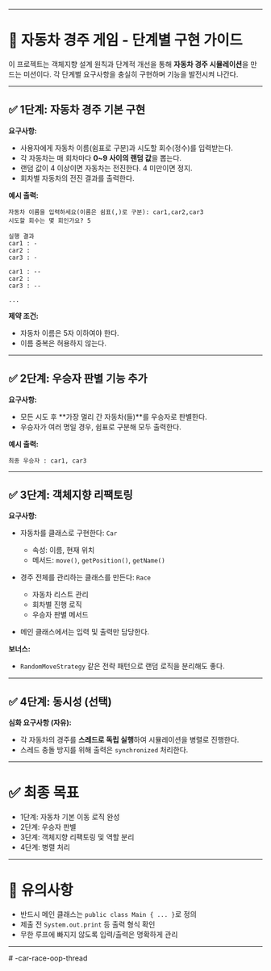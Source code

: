 
---

# 🚗 자동차 경주 게임 - 단계별 구현 가이드

이 프로젝트는 객체지향 설계 원칙과 단계적 개선을 통해 **자동차 경주 시뮬레이션**을 만드는 미션이다. 각 단계별 요구사항을 충실히 구현하며 기능을 발전시켜 나간다.

---

## ✅ 1단계: 자동차 경주 기본 구현

**요구사항:**

* 사용자에게 자동차 이름(쉼표로 구분)과 시도할 회수(정수)를 입력받는다.
* 각 자동차는 매 회차마다 **0\~9 사이의 랜덤 값**을 뽑는다.
* 랜덤 값이 4 이상이면 자동차는 전진한다. 4 미만이면 정지.
* 회차별 자동차의 전진 결과를 출력한다.

**예시 출력:**

```
자동차 이름을 입력하세요(이름은 쉼표(,)로 구분): car1,car2,car3
시도할 회수는 몇 회인가요? 5

실행 결과
car1 : -
car2 :
car3 : -

car1 : --
car2 :
car3 : --

...
```

**제약 조건:**

* 자동차 이름은 5자 이하여야 한다.
* 이름 중복은 허용하지 않는다.

---

## ✅ 2단계: 우승자 판별 기능 추가

**요구사항:**

* 모든 시도 후 \*\*가장 멀리 간 자동차(들)\*\*를 우승자로 판별한다.
* 우승자가 여러 명일 경우, 쉼표로 구분해 모두 출력한다.

**예시 출력:**

```
최종 우승자 : car1, car3
```

---

## ✅ 3단계: 객체지향 리팩토링

**요구사항:**

* 자동차를 클래스로 구현한다: `Car`

  * 속성: 이름, 현재 위치
  * 메서드: `move()`, `getPosition()`, `getName()`
* 경주 전체를 관리하는 클래스를 만든다: `Race`

  * 자동차 리스트 관리
  * 회차별 진행 로직
  * 우승자 판별 메서드
* 메인 클래스에서는 입력 및 출력만 담당한다.

**보너스:**

* `RandomMoveStrategy` 같은 전략 패턴으로 랜덤 로직을 분리해도 좋다.

---


## ✅ 4단계: 동시성 (선택)

**심화 요구사항 (자유):**

* 각 자동차의 경주를 **스레드로 독립 실행**하여 시뮬레이션을 병렬로 진행한다.
* 스레드 충돌 방지를 위해 출력은 `synchronized` 처리한다.

---

# ✅ 최종 목표

* 1단계: 자동차 기본 이동 로직 완성
* 2단계: 우승자 판별
* 3단계: 객체지향 리팩토링 및 역할 분리
* 4단계: 병렬 처리

---

# 🚩  유의사항

* 반드시 메인 클래스는 `public class Main { ... }`로 정의
* 제출 전 `System.out.print` 등 출력 형식 확인
* 무한 루프에 빠지지 않도록 입력/출력은 명확하게 관리

---
#   - c a r - r a c e - o o p - t h r e a d  
 